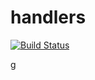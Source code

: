 # handlers

[![Build Status](https://travis-ci.org/atomisthqa/handlers.svg?branch=master)](https://travis-ci.org/atomisthqa/handlers)

g
